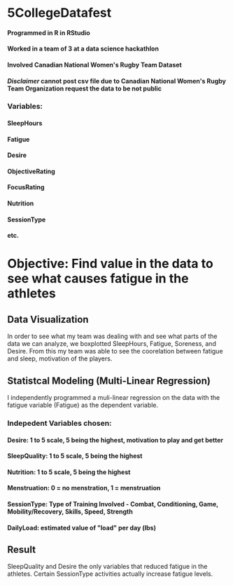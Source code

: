 # 5CollegeDatafest
#### Programmed in R in RStudio
#### Worked in a team of 3 at a data science hackathlon
#### Involved Canadian National Women's Rugby Team Dataset
#### *Disclaimer* cannot post csv file due to Canadian National Women's Rugby Team Organization request the data to be not public

### Variables:
#### SleepHours
#### Fatigue
#### Desire
#### ObjectiveRating
#### FocusRating
#### Nutrition
#### SessionType
#### etc.

# Objective: Find value in the data to see what causes fatigue in the athletes

## Data Visualization

In order to see what my team was dealing with and see what parts of the data we can analyze, we boxplotted SleepHours, Fatigue, Soreness, and Desire.
From this my team was able to see the coorelation between fatigue and sleep, motivation of the players.

## Statistcal Modeling (Multi-Linear Regression)

I independently programmed a muli-linear regression on the data with the fatigue variable (Fatigue) as the dependent variable.

### Indepedent Variables chosen:
#### Desire: 1 to 5 scale, 5 being the highest, motivation to play and get better
#### SleepQuality: 1 to 5 scale, 5 being the highest
#### Nutrition: 1 to 5 scale, 5 being the highest
#### Menstruation: 0 = no menstration, 1 = menstruation
#### SessionType: Type of Training Involved - Combat, Conditioning, Game, Mobility/Recovery, Skills, Speed, Strength
#### DailyLoad: estimated value of "load" per day (lbs)

## Result

SleepQuality and Desire the only variables that reduced fatigue in the athletes.
Certain SessionType activities actually increase fatigue levels.
